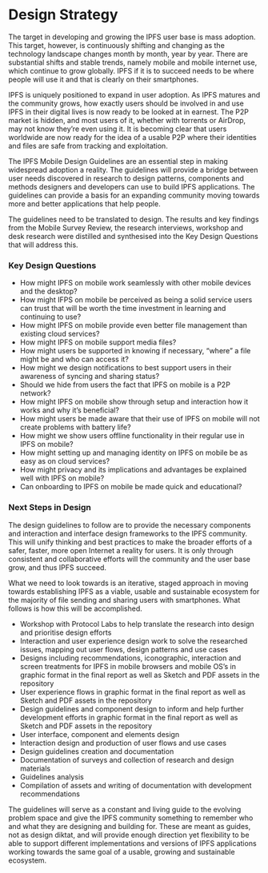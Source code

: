 # Design Strategy

The target in developing and growing the IPFS user base is mass adoption. This target, however, is continuously shifting and changing as the technology landscape changes month by month, year by year. There are substantial shifts and stable trends, namely mobile and mobile internet use, which continue to grow globally. IPFS if it is to succeed needs to be where people will use it and that is clearly on their smartphones.

IPFS is uniquely positioned to expand in user adoption. As IPFS matures and the community grows, how exactly users should be involved in and use IPFS in their digital lives is now ready to be looked at in earnest. The P2P market is hidden, and most users of it, whether with torrents or AirDrop, may not know they’re even using it. It is becoming clear that users worldwide are now ready for the idea of a usable P2P where their identities and files are safe from tracking and exploitation.

The IPFS Mobile Design Guidelines are an essential step in making widespread adoption a reality. The guidelines will provide a bridge between user needs discovered in research to design patterns, components and methods designers and developers can use to build IPFS applications. The guidelines can provide a basis for an expanding community moving towards more and better applications that help people.

The guidelines need to be translated to design. The results and key findings from the Mobile Survey Review, the research interviews, workshop and desk research were distilled and synthesised into the Key Design Questions that will address this.

### Key Design Questions

* How might IPFS on mobile work seamlessly with other mobile devices and the desktop?
* How might IFPS on mobile be perceived as being a solid service users can trust that will be worth the time investment in learning and continuing to use?
* How might IPFS on mobile provide even better file management than existing cloud services?
* How might IPFS on mobile support media files?
* How might users be supported in knowing if necessary, “where” a file might be and who can access it?
* How might we design notifications to best support users in their awareness of syncing and sharing status?
* Should we hide from users the fact that IPFS on mobile is a P2P network?
* How might IPFS on mobile show through setup and interaction how it works and why it’s beneficial?
* How might users be made aware that their use of IPFS on mobile will not create problems with battery life?
* How might we show users offline functionality in their regular use in IPFS on mobile?
* How might setting up and managing identity on IPFS on mobile be as easy as on cloud services?
* How might privacy and its implications and advantages be explained well with IPFS on mobile?
* Can onboarding to IPFS on mobile be made quick and educational?

### Next Steps in Design

The design guidelines to follow are to provide the necessary components and interaction and interface design frameworks to the IPFS community. This will unify thinking and best practices to make the broader efforts of a safer, faster, more open Internet a reality for users. It is only through consistent and collaborative efforts will the community and the user base grow, and thus IPFS succeed.

What we need to look towards is an iterative, staged approach in moving towards establishing IPFS as a viable, usable and sustainable ecosystem for the majority of file sending and sharing users with smartphones. What follows is how this will be accomplished.

* Workshop with Protocol Labs to help translate the research into design and prioritise design efforts
* Interaction and user experience design work to solve the researched issues, mapping out user flows, design patterns and use cases
* Designs including recommendations, iconographic, interaction and screen treatments for IPFS in mobile browsers and mobile OS’s in graphic format in the final report as well as Sketch and PDF assets in the repository
* User experience flows in graphic format in the final report as well as Sketch and PDF assets in the repository
* Design guidelines and component design to inform and help further development efforts in graphic format in the final report as well as Sketch and PDF assets in the repository
* User interface, component and elements design
* Interaction design and production of user flows and use cases
* Design guidelines creation and documentation
* Documentation of surveys and collection of research and design materials
* Guidelines analysis
* Compilation of assets and writing of documentation with development recommendations

The guidelines will serve as a constant and living guide to the evolving problem space and give the IPFS community something to remember who and what they are designing and building for. These are meant as guides, not as design diktat, and will provide enough direction yet flexibility to be able to support different implementations and versions of IPFS applications working towards the same goal of a usable, growing and sustainable ecosystem.

